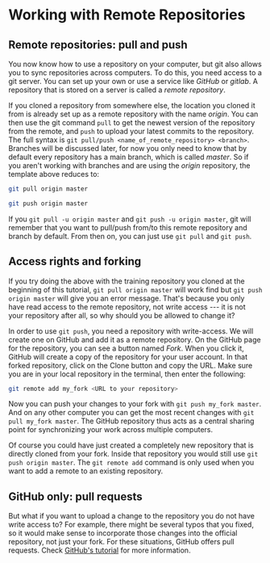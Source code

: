 Working with Remote Repositories
=================================

## Remote repositories: pull and push

You now know how to use a repository on your computer, but git also allows you to sync repositories across computers.
To do this, you need access to a git server.
You can set up your own or use a service like *GitHub* or *gitlab*.
A repository that is stored on a server is called a *remote repository*.

If you cloned a repository from somewhere else, the location you cloned it from is already set up as a remote repository with the name *origin*.
You can then use the git command `pull` to get the newest version of the repository from the remote, and `push` to upload your latest commits to the repository.
The full syntax is `git pull/push <name_of_remote_repository> <branch>`.
Branches will be discussed later, for now you only need to know that by default every repository has a main branch, which is called *master*.
So if you aren't working with branches and are using the *origin* repository, the template above reduces to:

~~~bash
git pull origin master

git push origin master
~~~

If you `git pull -u origin master` and `git push -u origin master`, git will remember that you want to pull/push from/to this remote repository and branch by default.
From then on, you can just use `git pull` and `git push`.


## Access rights and forking

If you try doing the above with the training repository you cloned at the beginning of this tutorial, `git pull origin master` will work find but `git push origin master` will give you an error message.
That's because you only have read access to the remote repository, not write access --- it is not your repository after all, so why should you be allowed to change it?

In order to use `git push`, you need a repository with write-access.
We will create one on GitHub and add it as a remote repository.
On the GitHub page for the repository, you can see a button named *Fork*.
When you click it, GitHub will create a copy of the repository for your user account.
In that forked repository, click on the Clone button and copy the URL.
Make sure you are in your local repository in the terminal, then enter the following:

~~~bash
git remote add my_fork <URL to your repository>
~~~

Now you can push your changes to your fork with `git push my_fork master`.
And on any other computer you can get the most recent changes with `git pull my_fork master`.
The GitHub repository thus acts as a central sharing point for synchronizing your work across multiple computers.

Of course you could have just created a completely new repository that is directly cloned from your fork.
Inside that repository you would still use `git push origin master`.
The `git remote add` command is only used when you want to add a remote to an existing repository.


## GitHub only: pull requests

But what if you want to upload a change to the repository you do not have write access to?
For example, there might be several typos that you fixed, so it would make sense to incorporate those changes into the official repository, not just your fork.
For these situations, GitHub offers pull requests.
Check [GitHub's tutorial](https://help.github.com/articles/about-pull-requests/) for more information.

